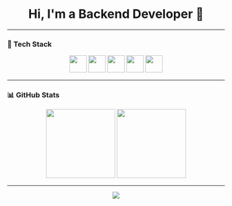 <h1 align="center">Hi, I'm a Backend Developer 🚀</h1>

---

### 🔧 Tech Stack

<p align="center">
  <img src="https://cdn.jsdelivr.net/gh/devicons/devicon/icons/nodejs/nodejs-original.svg" width="40"/>
  <img src="https://cdn.jsdelivr.net/gh/devicons/devicon/icons/typescript/typescript-original.svg" width="40"/>
  <img src="https://cdn.jsdelivr.net/gh/devicons/devicon/icons/nestjs/nestjs-plain.svg" width="40"/>
  <img src="https://cdn.jsdelivr.net/gh/devicons/devicon/icons/mongodb/mongodb-original.svg" width="40"/>
  <img src="https://cdn.jsdelivr.net/gh/devicons/devicon/icons/docker/docker-original.svg" width="40"/>
</p>

---

### 📊 GitHub Stats

<p align="center">
  <img src="https://github-readme-stats.vercel.app/api?username=your_username&show_icons=true&theme=tokyonight" height="160"/>
  <img src="https://github-readme-streak-stats.herokuapp.com/?user=your_username&theme=tokyonight" height="160"/>
</p>

---

<p align="center">
  <img src="https://github-profile-summary-cards.vercel.app/api/cards/profile-details?username=your_username&theme=tokyonight" />
</p>

